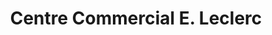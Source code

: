 ---
title: "Centre Commercial E. Leclerc"
url: /ibos/centre-commercial-e-leclerc/
shop: supermarché
---